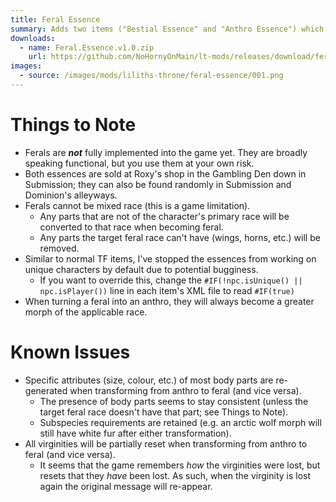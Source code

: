 ```yaml
---
title: Feral Essence
summary: Adds two items ("Bestial Essence" and "Anthro Essence") which transform characters into ferals and anthros.
downloads:
  - name: Feral.Essence.v1.0.zip
    url: https://github.com/NoHornyOnMain/lt-mods/releases/download/feral-essence-v1.0/Feral.Essence.v1.0.zip
images:
  - source: /images/mods/liliths-throne/feral-essence/001.png
---
```

# Things to Note
- Ferals are ***not*** fully implemented into the game yet. They are broadly speaking functional, but you use them at your own risk.
- Both essences are sold at Roxy's shop in the Gambling Den down in Submission; they can also be found randomly in Submission and Dominion's alleyways.
- Ferals cannot be mixed race (this is a game limitation).
    - Any parts that are not of the character's primary race will be converted to that race when becoming feral.
    - Any parts the target feral race can't have (wings, horns, etc.) will be removed.
- Similar to normal TF items, I've stopped the essences from working on unique characters by default due to potential bugginess.
    - If you want to override this, change the `#IF(!npc.isUnique() || npc.isPlayer())` line in each item's XML file to read `#IF(true)`
- When turning a feral into an anthro, they will always become a greater morph of the applicable race.

# Known Issues
- Specific attributes (size, colour, etc.) of most body parts are re-generated when transforming from anthro to feral (and vice versa).
    - The presence of body parts seems to stay consistent (unless the target feral race doesn't have that part; see Things to Note).
    - Subspecies requirements are retained (e.g. an arctic wolf morph will still have white fur after either transformation).
- All virginities will be partially reset when transforming from anthro to feral (and vice versa).
    - It seems that the game remembers *how* the virginities were lost, but resets that they *have* been lost. As such, when the virginity is lost again the original message will re-appear.
